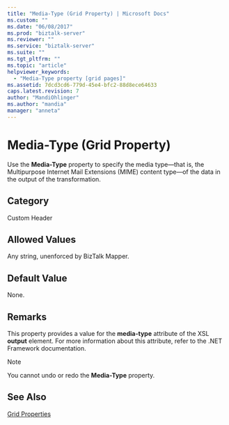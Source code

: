 ```yaml
---
title: "Media-Type (Grid Property) | Microsoft Docs"
ms.custom: ""
ms.date: "06/08/2017"
ms.prod: "biztalk-server"
ms.reviewer: ""
ms.service: "biztalk-server"
ms.suite: ""
ms.tgt_pltfrm: ""
ms.topic: "article"
helpviewer_keywords: 
  - "Media-Type property [grid pages]"
ms.assetid: 7dcd3cd6-779d-45e4-bfc2-88d8ece64633
caps.latest.revision: 7
author: "MandiOhlinger"
ms.author: "mandia"
manager: "anneta"
---
```

# Media-Type (Grid Property)
Use the **Media-Type** property to specify the media type—that is, the Multipurpose Internet Mail Extensions (MIME) content type—of the data in the output of the transformation.  
  
## Category  
 Custom Header  
  
## Allowed Values  
 Any string, unenforced by BizTalk Mapper.  
  
## Default Value  
 None.  
  
## Remarks  
 This property provides a value for the **media-type** attribute of the XSL **output** element. For more information about this attribute, refer to the .NET Framework documentation.  
  
> [!NOTE]
>  You cannot undo or redo the **Media-Type** property.  
  
## See Also  
 [Grid Properties](../core/grid-properties.md)